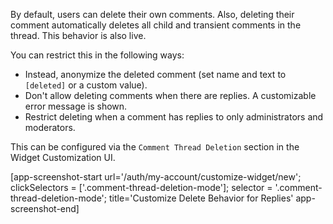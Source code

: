 By default, users can delete their own comments. Also, deleting their comment automatically
deletes all child and transient comments in the thread. This behavior is also live.

You can restrict this in the following ways:

- Instead, anonymize the deleted comment (set name and text to `[deleted]` or a custom value).
- Don't allow deleting comments when there are replies. A customizable error message is shown.
- Restrict deleting when a comment has replies to only administrators and moderators.

This can be configured via the `Comment Thread Deletion` section in the Widget Customization UI.

[app-screenshot-start url='/auth/my-account/customize-widget/new'; clickSelectors = ['.comment-thread-deletion-mode']; selector = '.comment-thread-deletion-mode'; title='Customize Delete Behavior for Replies' app-screenshot-end]
